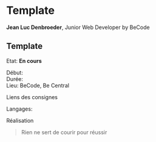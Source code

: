 # Template #

**Jean Luc Denbroeder**, Junior Web Developer by BeCode  

## Template ##

Etat: **En cours**  

Début:   
Durée:   
Lieu: BeCode, Be Central  

Liens des consignes  

Langages:  

Réalisation  

<!-- 
<http://www.google.com>

[google](http://www.google.com "link to google")

[![alt](url de l'image)](url du lien)

[![Capture d'écran de la page Accueil](https://jldenbroeder.github.io/URL/assets/img/capt1.jpg "Capture d'écran de la page Accueil")](URL)  
-->

> Rien ne sert de courir pour réussir

